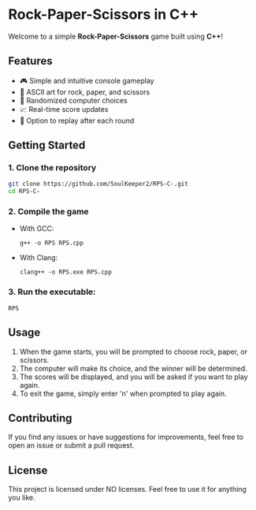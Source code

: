 # Rock-Paper-Scissors in C++

Welcome to a simple **Rock-Paper-Scissors** game built using **C++**!  

## Features
- 🎮 Simple and intuitive console gameplay
- 🎨 ASCII art for rock, paper, and scissors
- 🤖 Randomized computer choices
- 📈 Real-time score updates
- 🔄 Option to replay after each round

## Getting Started

### 1. Clone the repository
```bash
git clone https://github.com/SoulKeeper2/RPS-C-.git
cd RPS-C-
```
### 2. Compile the game

- With GCC:
  ```
  g++ -o RPS RPS.cpp
  ```
- With Clang:
  ```
  clang++ -o RPS.exe RPS.cpp
  ```

### 3. Run the executable:
```
RPS
```
## Usage

1. When the game starts, you will be prompted to choose rock, paper, or scissors.
2. The computer will make its choice, and the winner will be determined.
3. The scores will be displayed, and you will be asked if you want to play again.
4. To exit the game, simply enter 'n' when prompted to play again.

## Contributing

If you find any issues or have suggestions for improvements, feel free to open an issue or submit a pull request.

## License

This project is licensed under NO licenses.
Feel free to use it for anything you like.



